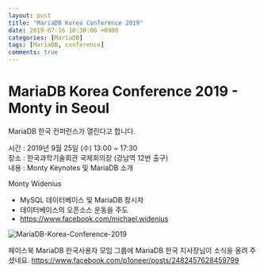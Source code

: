 ```yaml
---
layout: post
title: "MariaDB Korea Conference 2019"
date: 2019-07-16 10:30:06 +0900
categories: [MariaDB]
tags: [MariaDB, conference]
comments: true
---
```

# MariaDB Korea Conference 2019 - Monty in Seoul

MariaDB 한국 컨퍼런스가 열린다고 합니다.

시간 : 2019년 9월 25일 (수) 13:00 ~ 17:30  
장소 : 한국과학기술회관 국제회의장 (강남역 12번 출구)  
내용 : Monty Keynotes 및 MariaDB 소개  


Monty Widenius
- MySQL 데이터베이스 및 MariaDB 창시자  
- 데이터베이스의 오픈소스 운동을 주도  
- https://www.facebook.com/michael.widenius  


![MariaDB-Korea-Conference-2019](https://user-images.githubusercontent.com/5763024/61205527-3bc96f00-a72b-11e9-9427-87921833198a.jpg)


페이스북 MariaDB 한국사용자 모임 그룹에 MariaDB 한국 지사장님이 소식을 올려 주셨네요.
https://www.facebook.com/p1oneer/posts/2482457628459799

